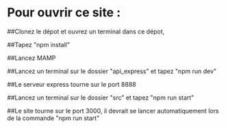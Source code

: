# Pour ouvrir ce site : 

##Clonez le dépot et ouvrez un terminal dans ce dépot,

##Tapez "npm install"

##Lancez MAMP

##Lancez un terminal sur le dossier "api_express" et tapez "npm run dev"

##Le serveur express tourne sur le port 8888

##Lancez un terminal sur le dossier "src" et tapez "npm run start"

##Le site tourne sur le port 3000, il devrait se lancer automatiquement lors de la commande "npm run start"
